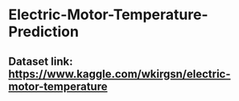 # Electric-Motor-Temperature-Prediction

## Dataset link: https://www.kaggle.com/wkirgsn/electric-motor-temperature

